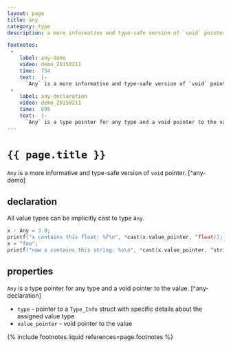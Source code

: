 ```yaml
---
layout: page
title: any
category: type
description: a more informative and type-safe version of `void` pointer.\n\nIncludes a type pointer for the type and a void pointer for the value.

footnotes:
 -
    label: any-demo
    video: demo_20150211
    time:  754
    text:  |-
      `Any` is a more informative and type-safe version of `void` pointer.
 -
    label: any-declaration
    video: demo_20150211
    time:  895
    text:  |-
      `Any` is a type pointer for any type and a void pointer to the value.
---
```


# `{{ page.title }}`

`Any` is a more informative and type-safe version of `void` pointer. [^any-demo]


## declaration

All value types can be implicitly cast to type `Any`.

```cpp
x : Any = 3.0;
printf("x contains this float: %f\n", *cast(x.value_pointer, ^float));
x = "foo";
printf("now x contains this string: %s\n", *cast(x.value_pointer, ^string));
```


## properties

`Any` is a type pointer for any type and a void pointer to the value. [^any-declaration]

- `type` - pointer to a `Type_Info` struct with specific details about the assigned value type
- `value_pointer` - void pointer to the value


{% include footnotes.liquid references=page.footnotes %}

